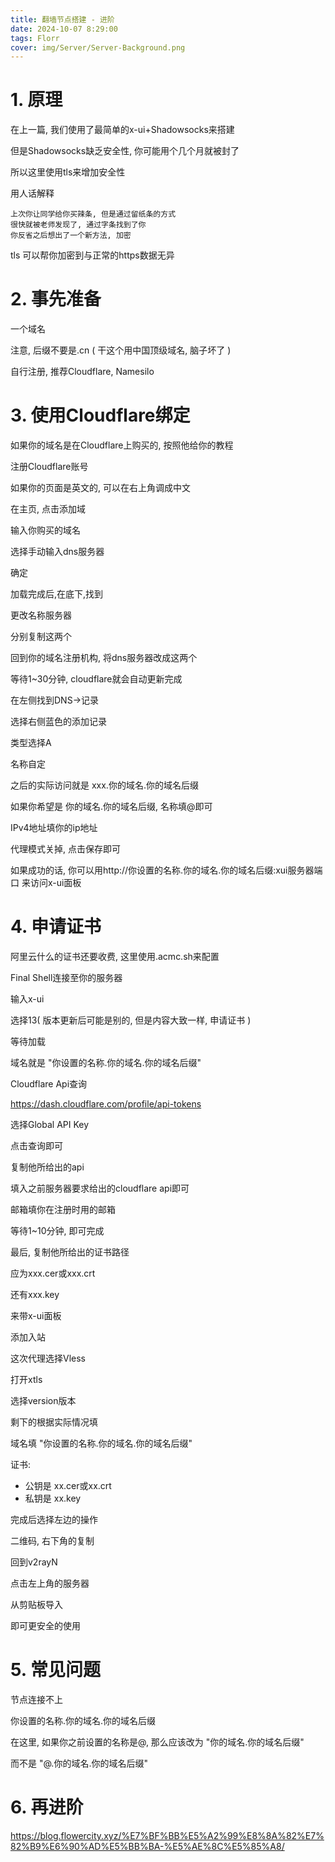```yaml
---
title: 翻墙节点搭建 - 进阶
date: 2024-10-07 8:29:00
tags: Florr
cover: img/Server/Server-Background.png
---
```


# 1. 原理

在上一篇, 我们使用了最简单的x-ui+Shadowsocks来搭建

但是Shadowsocks缺乏安全性, 你可能用个几个月就被封了

所以这里使用tls来增加安全性

用人话解释

```
上次你让同学给你买辣条, 但是通过留纸条的方式
很快就被老师发现了, 通过字条找到了你
你反省之后想出了一个新方法, 加密
```
tls 可以帮你加密到与正常的https数据无异

# 2. 事先准备

一个域名

注意, 后缀不要是.cn ( 干这个用中国顶级域名, 脑子坏了 )

自行注册, 推荐Cloudflare, Namesilo

# 3. 使用Cloudflare绑定

如果你的域名是在Cloudflare上购买的, 按照他给你的教程

注册Cloudflare账号

如果你的页面是英文的, 可以在右上角调成中文

在主页, 点击添加域

输入你购买的域名

选择手动输入dns服务器

确定

加载完成后,在底下,找到

更改名称服务器

分别复制这两个

回到你的域名注册机构, 将dns服务器改成这两个

等待1~30分钟, cloudflare就会自动更新完成

在左侧找到DNS->记录

选择右侧蓝色的添加记录

类型选择A

名称自定

之后的实际访问就是 xxx.你的域名.你的域名后缀

如果你希望是 你的域名.你的域名后缀, 名称填@即可

IPv4地址填你的ip地址

代理模式关掉, 点击保存即可

如果成功的话, 你可以用http://你设置的名称.你的域名.你的域名后缀:xui服务器端口 来访问x-ui面板

# 4. 申请证书

阿里云什么的证书还要收费, 这里使用.acmc.sh来配置

Final Shell连接至你的服务器

输入x-ui

选择13( 版本更新后可能是别的, 但是内容大致一样, 申请证书 )

等待加载

域名就是 "你设置的名称.你的域名.你的域名后缀"

Cloudflare Api查询

https://dash.cloudflare.com/profile/api-tokens

选择Global API Key

点击查询即可

复制他所给出的api

填入之前服务器要求给出的cloudflare api即可

邮箱填你在注册时用的邮箱

等待1~10分钟, 即可完成

最后, 复制他所给出的证书路径

应为xxx.cer或xxx.crt

还有xxx.key

来带x-ui面板

添加入站

这次代理选择Vless

打开xtls

选择version版本

剩下的根据实际情况填

域名填 "你设置的名称.你的域名.你的域名后缀"

证书:
- 公钥是 xx.cer或xx.crt
- 私钥是 xx.key

完成后选择左边的操作

二维码, 右下角的复制

回到v2rayN

点击左上角的服务器

从剪贴板导入

即可更安全的使用

# 5. 常见问题

节点连接不上

你设置的名称.你的域名.你的域名后缀

在这里, 如果你之前设置的名称是@, 那么应该改为 "你的域名.你的域名后缀"

而不是 "@.你的域名.你的域名后缀"

# 6. 再进阶

https://blog.flowercity.xyz/%E7%BF%BB%E5%A2%99%E8%8A%82%E7%82%B9%E6%90%AD%E5%BB%BA-%E5%AE%8C%E5%85%A8/